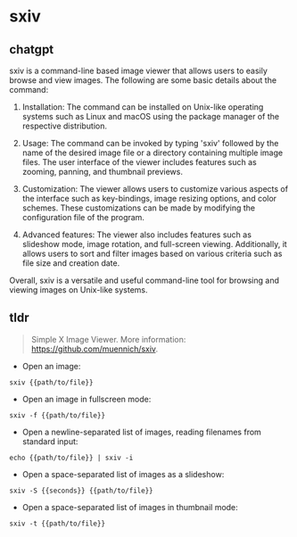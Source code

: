 # sxiv 
## chatgpt 
sxiv is a command-line based image viewer that allows users to easily browse and view images. The following are some basic details about the command:

1. Installation: The command can be installed on Unix-like operating systems such as Linux and macOS using the package manager of the respective distribution.

2. Usage: The command can be invoked by typing 'sxiv' followed by the name of the desired image file or a directory containing multiple image files. The user interface of the viewer includes features such as zooming, panning, and thumbnail previews.

3. Customization: The viewer allows users to customize various aspects of the interface such as key-bindings, image resizing options, and color schemes. These customizations can be made by modifying the configuration file of the program.

4. Advanced features: The viewer also includes features such as slideshow mode, image rotation, and full-screen viewing. Additionally, it allows users to sort and filter images based on various criteria such as file size and creation date.

Overall, sxiv is a versatile and useful command-line tool for browsing and viewing images on Unix-like systems. 

## tldr 
 
> Simple X Image Viewer.
> More information: <https://github.com/muennich/sxiv>.

- Open an image:

`sxiv {{path/to/file}}`

- Open an image in fullscreen mode:

`sxiv -f {{path/to/file}}`

- Open a newline-separated list of images, reading filenames from standard input:

`echo {{path/to/file}} | sxiv -i`

- Open a space-separated list of images as a slideshow:

`sxiv -S {{seconds}} {{path/to/file}}`

- Open a space-separated list of images in thumbnail mode:

`sxiv -t {{path/to/file}}`
